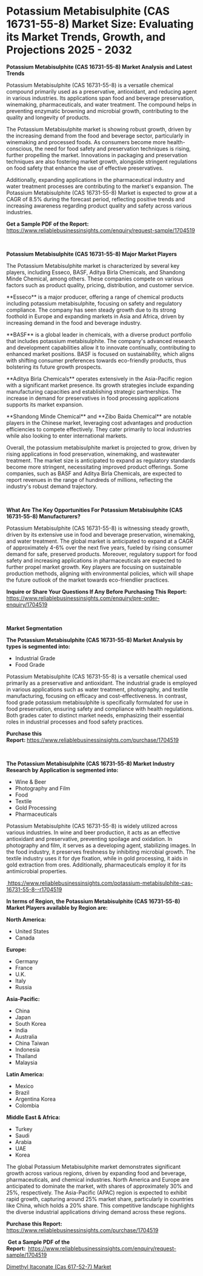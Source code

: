 <p><h1>Potassium Metabisulphite (CAS 16731-55-8) Market Size: Evaluating its Market Trends, Growth, and Projections 2025 - 2032</h1></p><p><strong>Potassium Metabisulphite (CAS 16731-55-8) Market Analysis and Latest Trends</strong></p>
<p><p>Potassium Metabisulphite (CAS 16731-55-8) is a versatile chemical compound primarily used as a preservative, antioxidant, and reducing agent in various industries. Its applications span food and beverage preservation, winemaking, pharmaceuticals, and water treatment. The compound helps in preventing enzymatic browning and microbial growth, contributing to the quality and longevity of products.</p><p>The Potassium Metabisulphite market is showing robust growth, driven by the increasing demand from the food and beverage sector, particularly in winemaking and processed foods. As consumers become more health-conscious, the need for food safety and preservation techniques is rising, further propelling the market. Innovations in packaging and preservation techniques are also fostering market growth, alongside stringent regulations on food safety that enhance the use of effective preservatives.</p><p>Additionally, expanding applications in the pharmaceutical industry and water treatment processes are contributing to the market's expansion. The Potassium Metabisulphite (CAS 16731-55-8) Market is expected to grow at a CAGR of 8.5% during the forecast period, reflecting positive trends and increasing awareness regarding product quality and safety across various industries.</p></p>
<p><strong>Get a Sample PDF of the Report:&nbsp;</strong> <a href="https://www.reliablebusinessinsights.com/enquiry/request-sample/1704519?utm_campaign=3259&utm_medium=2&utm_source=Github&utm_content=ia&utm_term=27032025&utm_id=potassium-metabisulphite-cas-16731-55-8">https://www.reliablebusinessinsights.com/enquiry/request-sample/1704519</a></p>
<p>&nbsp;</p>
<p><strong>Potassium Metabisulphite (CAS 16731-55-8) Major Market Players</strong></p>
<p><p>The Potassium Metabisulphite market is characterized by several key players, including Esseco, BASF, Aditya Birla Chemicals, and Shandong Minde Chemical, among others. These companies compete on various factors such as product quality, pricing, distribution, and customer service.</p><p>**Esseco** is a major producer, offering a range of chemical products including potassium metabisulphite, focusing on safety and regulatory compliance. The company has seen steady growth due to its strong foothold in Europe and expanding markets in Asia and Africa, driven by increasing demand in the food and beverage industry.</p><p>**BASF** is a global leader in chemicals, with a diverse product portfolio that includes potassium metabisulphite. The company's advanced research and development capabilities allow it to innovate continually, contributing to enhanced market positions. BASF is focused on sustainability, which aligns with shifting consumer preferences towards eco-friendly products, thus bolstering its future growth prospects.</p><p>**Aditya Birla Chemicals** operates extensively in the Asia-Pacific region with a significant market presence. Its growth strategies include expanding manufacturing capacities and establishing strategic partnerships. The increase in demand for preservatives in food processing applications supports its market expansion.</p><p>**Shandong Minde Chemical** and **Zibo Baida Chemical** are notable players in the Chinese market, leveraging cost advantages and production efficiencies to compete effectively. They cater primarily to local industries while also looking to enter international markets.</p><p>Overall, the potassium metabisulphite market is projected to grow, driven by rising applications in food preservation, winemaking, and wastewater treatment. The market size is anticipated to expand as regulatory standards become more stringent, necessitating improved product offerings. Some companies, such as BASF and Aditya Birla Chemicals, are expected to report revenues in the range of hundreds of millions, reflecting the industry's robust demand trajectory.</p></p>
<p>&nbsp;</p>
<p><strong>What Are The Key Opportunities For Potassium Metabisulphite (CAS 16731-55-8) Manufacturers?</strong></p>
<p><p>Potassium Metabisulphite (CAS 16731-55-8) is witnessing steady growth, driven by its extensive use in food and beverage preservation, winemaking, and water treatment. The global market is anticipated to expand at a CAGR of approximately 4-6% over the next five years, fueled by rising consumer demand for safe, preserved products. Moreover, regulatory support for food safety and increasing applications in pharmaceuticals are expected to further propel market growth. Key players are focusing on sustainable production methods, aligning with environmental policies, which will shape the future outlook of the market towards eco-friendlier practices.</p></p>
<p><strong>Inquire or Share Your Questions If Any Before Purchasing This Report:</strong> <a href="https://www.reliablebusinessinsights.com/enquiry/pre-order-enquiry/1704519?utm_campaign=3259&utm_medium=2&utm_source=Github&utm_content=ia&utm_term=27032025&utm_id=potassium-metabisulphite-cas-16731-55-8">https://www.reliablebusinessinsights.com/enquiry/pre-order-enquiry/1704519</a></p>
<p>&nbsp;</p>
<p><strong>Market Segmentation</strong></p>
<p><strong>The Potassium Metabisulphite (CAS 16731-55-8) Market Analysis by types is segmented into:</strong></p>
<p><ul><li>Industrial Grade</li><li>Food Grade</li></ul></p>
<p><p>Potassium Metabisulphite (CAS 16731-55-8) is a versatile chemical used primarily as a preservative and antioxidant. The industrial grade is employed in various applications such as water treatment, photography, and textile manufacturing, focusing on efficacy and cost-effectiveness. In contrast, food grade potassium metabisulphite is specifically formulated for use in food preservation, ensuring safety and compliance with health regulations. Both grades cater to distinct market needs, emphasizing their essential roles in industrial processes and food safety practices.</p></p>
<p><strong>Purchase this Report:&nbsp;</strong><a href="https://www.reliablebusinessinsights.com/purchase/1704519?utm_campaign=3259&utm_medium=2&utm_source=Github&utm_content=ia&utm_term=27032025&utm_id=potassium-metabisulphite-cas-16731-55-8">https://www.reliablebusinessinsights.com/purchase/1704519</a></p>
<p>&nbsp;</p>
<p><strong>The Potassium Metabisulphite (CAS 16731-55-8) Market Industry Research by Application is segmented into:</strong></p>
<p><ul><li>Wine & Beer</li><li>Photography and Film</li><li>Food</li><li>Textile</li><li>Gold Processing</li><li>Pharmaceuticals</li></ul></p>
<p><p>Potassium Metabisulphite (CAS 16731-55-8) is widely utilized across various industries. In wine and beer production, it acts as an effective antioxidant and preservative, preventing spoilage and oxidation. In photography and film, it serves as a developing agent, stabilizing images. In the food industry, it preserves freshness by inhibiting microbial growth. The textile industry uses it for dye fixation, while in gold processing, it aids in gold extraction from ores. Additionally, pharmaceuticals employ it for its antimicrobial properties.</p></p>
<p><a href="https://www.reliablebusinessinsights.com/potassium-metabisulphite-cas-16731-55-8--r1704519?utm_campaign=3259&utm_medium=2&utm_source=Github&utm_content=ia&utm_term=27032025&utm_id=potassium-metabisulphite-cas-16731-55-8">&nbsp;https://www.reliablebusinessinsights.com/potassium-metabisulphite-cas-16731-55-8--r1704519</a></p>
<p><strong>In terms of Region, the Potassium Metabisulphite (CAS 16731-55-8) Market Players available by Region are:</strong></p>
<p>
    <p> <strong> North America: </strong>
        <ul>
            <li>United States</li>
            <li>Canada</li>
        </ul>
        </p> 
    <p> <strong> Europe: </strong>
        <ul>
            <li>Germany</li>
            <li>France</li>
            <li>U.K.</li>
            <li>Italy</li>
            <li>Russia</li>
        </ul>
        </p> 
    <p> <strong> Asia-Pacific: </strong>
        <ul>
            <li>China</li>
            <li>Japan</li>
            <li>South Korea</li>
            <li>India</li>
            <li>Australia</li>
            <li>China Taiwan</li>
            <li>Indonesia</li>
            <li>Thailand</li>
            <li>Malaysia</li>
        </ul>
        </p> 
    <p> <strong> Latin America: </strong>
        <ul>
            <li>Mexico</li>
            <li>Brazil</li>
            <li>Argentina Korea</li>
            <li>Colombia</li>
        </ul>
        </p> 
    <p> <strong> Middle East & Africa: </strong>
        <ul>
            <li>Turkey</li>
            <li>Saudi</li>
            <li>Arabia</li>
            <li>UAE</li>
            <li>Korea</li>
        </ul>
    </p>
    </p>
<p><p>The global Potassium Metabisulphite market demonstrates significant growth across various regions, driven by expanding food and beverage, pharmaceuticals, and chemical industries. North America and Europe are anticipated to dominate the market, with shares of approximately 30% and 25%, respectively. The Asia-Pacific (APAC) region is expected to exhibit rapid growth, capturing around 25% market share, particularly in countries like China, which holds a 20% share. This competitive landscape highlights the diverse industrial applications driving demand across these regions.</p></p>
<p><strong>Purchase this Report: </strong><a href="https://www.reliablebusinessinsights.com/purchase/1704519?utm_campaign=3259&utm_medium=2&utm_source=Github&utm_content=ia&utm_term=27032025&utm_id=potassium-metabisulphite-cas-16731-55-8">https://www.reliablebusinessinsights.com/purchase/1704519</a></p>
<p>&nbsp;<strong>Get a Sample PDF of the Report:&nbsp;&nbsp;</strong><a href="https://www.reliablebusinessinsights.com/enquiry/request-sample/1704519?utm_campaign=3259&utm_medium=2&utm_source=Github&utm_content=ia&utm_term=27032025&utm_id=potassium-metabisulphite-cas-16731-55-8">https://www.reliablebusinessinsights.com/enquiry/request-sample/1704519</a></p>
<p><strong></strong></p>
<p><p><a href="https://github.com/lehumiston1971679/Market-Research-Report-List-1/blob/main/dimethyl-itaconate-cas-617-52-7-market.md?utm_campaign=3259&utm_medium=2&utm_source=Github&utm_content=ia&utm_term=27032025&utm_id=potassium-metabisulphite-cas-16731-55-8">Dimethyl Itaconate (Cas 617-52-7) Market</a></p></p>